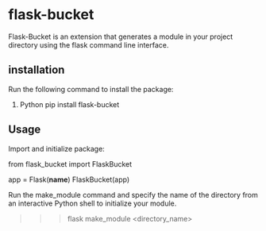 # flask-bucket

Flask-Bucket is an extension that generates a module in your project directory using the flask command line interface. 

## installation

Run the following command to install the package:
1. Python pip install flask-bucket

## Usage

Import and initialize package:

from flask_bucket import FlaskBucket 

app = Flask(__name__)
FlaskBucket(app)

Run the make_module command and specify the name of the directory from an interactive Python shell to initialize your module.

>>> flask make_module <directory_name>